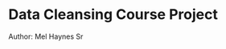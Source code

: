 Data Cleansing Course Project
========================================================

Author: Mel Haynes Sr


